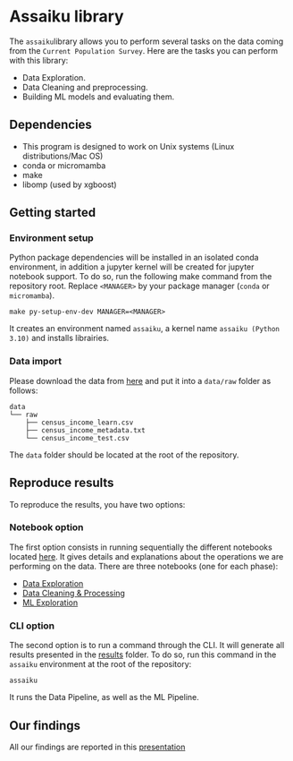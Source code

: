 # Assaiku library

The `assaiku`library allows you to perform several tasks on the data coming from the ``Current Population Survey``. Here are the tasks you can perform with this library:
- Data Exploration.
- Data Cleaning and preprocessing.
- Building ML models and evaluating them.

## Dependencies

- This program is designed to work on Unix systems (Linux distributions/Mac OS)
- conda or micromamba
- make
- libomp (used by xgboost)

## Getting started

### Environment setup

Python package dependencies will be installed in an isolated conda environment, in addition a jupyter kernel will be created for jupyter notebook support. To do so, run the following make command from the repository root. Replace `<MANAGER>` by your package manager (`conda` or `micromamba`).

```
make py-setup-env-dev MANAGER=<MANAGER>
```

It creates an environment named `assaiku`, a kernel name `assaiku (Python 3.10)` and installs librairies. 

### Data import

Please download the data from [here](https://drive.google.com/drive/folders/1PPsjCoM130k3n3V4roq-yF74jkPjkVd7) and put it into a `data/raw` folder as follows:
```
data
└── raw
    ├── census_income_learn.csv
    ├── census_income_metadata.txt
    └── census_income_test.csv
```
The ``data`` folder should be located at the root of the repository.

## Reproduce results

To reproduce the results, you have two options:

### Notebook option
The first option consists in running sequentially the different notebooks located [here](./notebooks/). It gives details and explanations about the operations we are performing on the data. There are three notebooks (one for each phase):
- [Data Exploration](/notebooks/data_exploration.ipynb)
- [Data Cleaning & Processing](/notebooks/data_exploration.ipynb)
- [ML Exploration](/notebooks/ml_pipeline.ipynb)

### CLI option

The second option is to run a command through the CLI. It will generate all results presented in the [results](./results/) folder. To do so, run this command in the `assaiku` environment at the root of the repository:
```
assaiku
```
It runs the Data Pipeline, as well as the ML Pipeline.

## Our findings

All our findings are reported in this [presentation](./presentation.pdf)